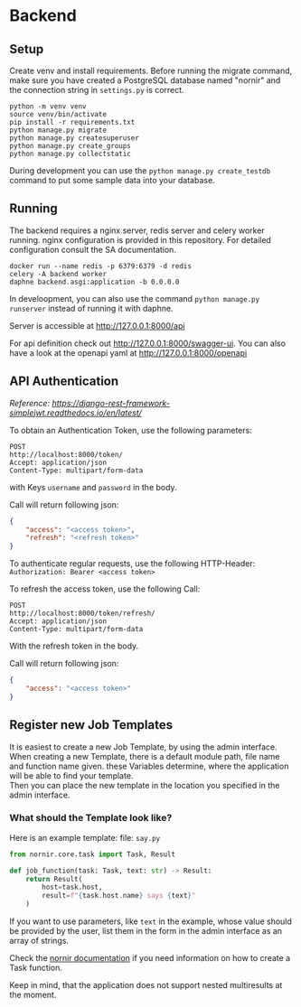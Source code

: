 # Backend

## Setup

Create venv and install requirements. Before running the migrate command, make sure you have created a PostgreSQL database named "nornir" and the connection string in `settings.py` is correct. 

```
python -m venv venv
source venv/bin/activate
pip install -r requirements.txt
python manage.py migrate
python manage.py createsuperuser
python manage.py create_groups
python manage.py collectstatic
```

During development you can use the `python manage.py create_testdb` command to put some sample data into your database.

## Running

The backend requires a nginx server, redis server and celery worker running. nginx configuration is provided in this repository. For detailed configuration consult the SA documentation.
```
docker run --name redis -p 6379:6379 -d redis
celery -A backend worker
daphne backend.asgi:application -b 0.0.0.0
```

In develoopment, you can also use the command  `python manage.py runserver` instead of running it with daphne.

Server is accessible at http://127.0.0.1:8000/api

For api definition check out http://127.0.0.1:8000/swagger-ui.
You can also have a look at the openapi yaml at http://127.0.0.1:8000/openapi

## API Authentication
*Reference: https://django-rest-framework-simplejwt.readthedocs.io/en/latest/*

To obtain an Authentication Token, use the following parameters:
```
POST
http://localhost:8000/token/
Accept: application/json
Content-Type: multipart/form-data
```
with Keys `username` and `password` in the body.

Call will return following json:

```json
{
    "access": "<access token>",
    "refresh": "<refresh token>"
}
```

To authenticate regular requests, use the following HTTP-Header:
`Authorization: Bearer <access token>`

To refresh the access token, use the following Call:
```
POST
http://localhost:8000/token/refresh/
Accept: application/json
Content-Type: multipart/form-data
```
With the refresh token in the body.

Call will return following json:
```json
{
    "access": "<access token>"
}
```


## Register new Job Templates

It is easiest to create a new Job Template, by using the admin interface.
When creating a new Template, there is a default module path, file name and function name given.
these Variables determine, where the application will be able to find your template.  
Then you can place the new template in the location you specified in the admin interface.

### What should the Template look like?
Here is an example template: file: `say.py`
```python
from nornir.core.task import Task, Result

def job_function(task: Task, text: str) -> Result:
    return Result(
        host=task.host,
        result=f"{task.host.name} says {text}"
    )

```
If you want to use parameters, like `text` in the example, whose value should be provided by the user,
list them in the form in the admin interface as an array of strings.

Check the [nornir documentation](https://nornir.readthedocs.io/en/latest/) if you need information on how to create a Task function.

Keep in mind, that the application does not support nested multiresults at the moment.
